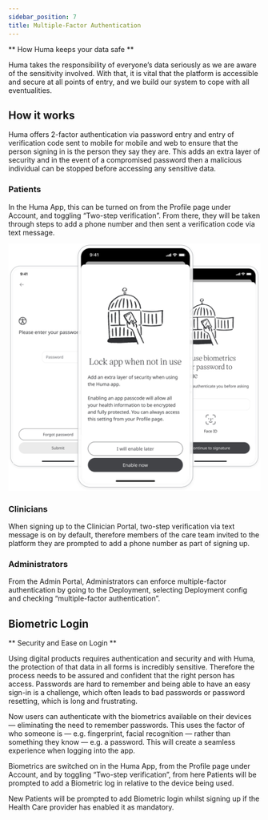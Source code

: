 ```yaml
---
sidebar_position: 7
title: Multiple-Factor Authentication
---
```


** How Huma keeps your data safe **

Huma takes the responsibility of everyone’s data seriously as we are aware of the sensitivity involved. With that, it is vital that the platform is accessible and secure at all points of entry, and we build our system to cope with all eventualities.

## How it works

Huma offers 2-factor authentication via password entry and entry of verification code sent to mobile for mobile and web to ensure that the person signing in is the person they say they are. This adds an extra layer of security and in the event of a compromised password then a malicious individual can be stopped before accessing any sensitive data.

### Patients

In the Huma App, this can be turned on from the Profile page under Account, and toggling “Two-step verification”. From there, they will be taken through steps to add a phone number and then sent a verification code via text message. 

![Two factor authentication in the Huma App](./assets/multiple-factor-authentication.svg)

### Clinicians 

When signing up to the Clinician Portal, two-step verification via text message is on by default, therefore members of the care team invited to the platform they are prompted to add a phone number as part of signing up.

### Administrators

From the Admin Portal, Administrators can enforce multiple-factor authentication by going to the Deployment, selecting Deployment config and checking “multiple-factor authentication”.

## Biometric Login

** Security and Ease on Login **

Using digital products requires authentication and security and with Huma, the protection of that data in all forms is incredibly sensitive. Therefore the process needs to be assured and confident that the right person has access. Passwords are hard to remember and being able to have an easy sign-in is a challenge, which often leads to bad passwords or password resetting, which is long and frustrating. 

Now users can authenticate with the biometrics available on their devices — eliminating the need to remember passwords. This uses the factor of who someone is — e.g. fingerprint, facial recognition — rather than something they know — e.g. a password. This will create a seamless experience when logging into the app. 

Biometrics are switched on in the Huma App, from the Profile page under Account, and by toggling “Two-step verification”, from here Patients will be prompted to add a Biometric log in relative to the device being used.

<!-- ![Lock app when not in use](./assets/two-factor-authentication.png) -->

New Patients will be prompted to add Biometric login whilst signing up if the Health Care provider has enabled it as mandatory.